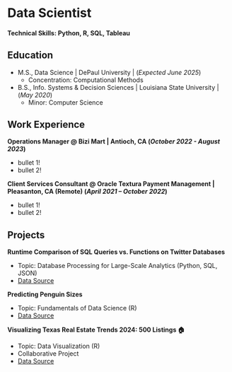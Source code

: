 # Data Scientist

#### Technical Skills: Python, R, SQL, Tableau

## Education

- M.S., Data Science | DePaul University | (_Expected June 2025_)
  - Concentration: Computational Methods 
- B.S., Info. Systems & Decision Sciences | Louisiana State University | (_May 2020_)
  - Minor: Computer Science



## Work Experience
**Operations Manager @ Bizi Mart | Antioch, CA (_October 2022 - August 2023_)**
- bullet 1!
- bullet 2!


**Client Services Consultant @ Oracle Textura Payment Management | Pleasanton, CA (Remote) (_April 2021 – October 2022_)**
- bullet 1!
- bullet 2!

## Projects
**Runtime Comparison of SQL Queries vs. Functions on Twitter Databases**
- Topic: Database Processing for Large-Scale Analytics (Python, SQL, JSON)
- [Data Source](http://dbgroup.cdm.depaul.edu/DSC450/OneDayOfTweets.txt)

**Predicting Penguin Sizes**
- Topic: Fundamentals of Data Science (R)
- [Data Source](https://www.kaggle.com/datasets/parulpandey/palmer-archipelago-antarctica-penguin-data)

**Visualizing Texas Real Estate Trends 2024: 500 Listings 🏠**
- Topic: Data Visualization (R)
- Collaborative Project
- [Data Source](https://www.kaggle.com/datasets/kanchana1990/texas-real-estate-trends-2024-500-listings/data)
